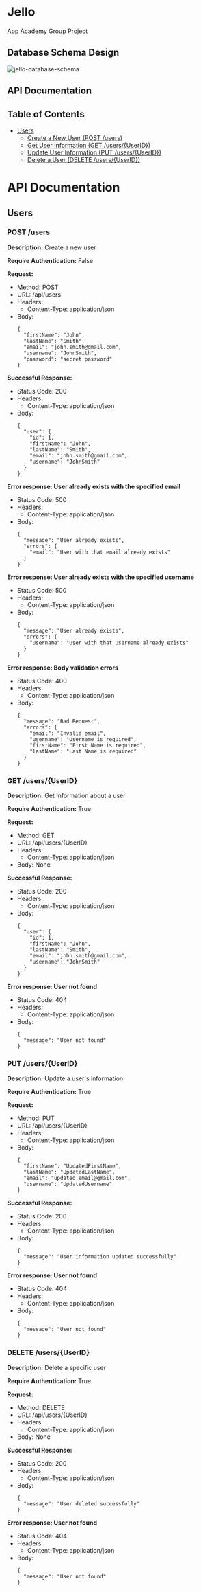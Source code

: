 # Jello
App Academy Group Project


## Database Schema Design

<!--!!START SILENT -->
![jello-database-schema]

[jello-database-schema]:zJello.png


## API Documentation

## Table of Contents

- [Users](#users)
  - [Create a New User (POST /users)](#post-users)
  - [Get User Information (GET /users/{UserID})](#get-usersuserid)
  - [Update User Information (PUT /users/{UserID})](#put-usersuserid)
  - [Delete a User (DELETE /users/{UserID})](#delete-usersuserid)


# API Documentation

## Users

### POST /users

**Description:** Create a new user

**Require Authentication:** False

**Request:**
- Method: POST
- URL: /api/users
- Headers:
    - Content-Type: application/json
- Body:
    ```
    {
      "firstName": "John",
      "lastName": "Smith",
      "email": "john.smith@gmail.com",
      "username": "JohnSmith",
      "password": "secret password"
    }
    ```

**Successful Response:**
- Status Code: 200
- Headers:
    - Content-Type: application/json
- Body:
    ```
    {
      "user": {
        "id": 1,
        "firstName": "John",
        "lastName": "Smith",
        "email": "john.smith@gmail.com",
        "username": "JohnSmith"
      }
    }
    ```

**Error response: User already exists with the specified email**
- Status Code: 500
- Headers:
    - Content-Type: application/json
- Body:
    ```
    {
      "message": "User already exists",
      "errors": {
        "email": "User with that email already exists"
      }
    }
    ```

**Error response: User already exists with the specified username**
- Status Code: 500
- Headers:
    - Content-Type: application/json
- Body:
    ```
    {
      "message": "User already exists",
      "errors": {
        "username": "User with that username already exists"
      }
    }
    ```

**Error response: Body validation errors**
- Status Code: 400
- Headers:
    - Content-Type: application/json
- Body:
    ```
    {
      "message": "Bad Request",
      "errors": {
        "email": "Invalid email",
        "username": "Username is required",
        "firstName": "First Name is required",
        "lastName": "Last Name is required"
      }
    }
    ```

### GET /users/{UserID}

**Description:** Get Information about a user

**Require Authentication:** True

**Request:**
- Method: GET
- URL: /api/users/{UserID}
- Headers:
    - Content-Type: application/json
- Body: None

**Successful Response:**
- Status Code: 200
- Headers:
    - Content-Type: application/json
- Body:
    ```
    {
      "user": {
        "id": 1,
        "firstName": "John",
        "lastName": "Smith",
        "email": "john.smith@gmail.com",
        "username": "JohnSmith"
      }
    }
    ```

**Error response: User not found**
- Status Code: 404
- Headers:
    - Content-Type: application/json
- Body:
    ```
    {
      "message": "User not found"
    }
    ```

### PUT /users/{UserID}

**Description:** Update a user's information

**Require Authentication:** True

**Request:**
- Method: PUT
- URL: /api/users/{UserID}
- Headers:
    - Content-Type: application/json
- Body:
    ```
    {
      "firstName": "UpdatedFirstName",
      "lastName": "UpdatedLastName",
      "email": "updated.email@gmail.com",
      "username": "UpdatedUsername"
    }
    ```

**Successful Response:**
- Status Code: 200
- Headers:
    - Content-Type: application/json
- Body:
    ```
    {
      "message": "User information updated successfully"
    }
    ```

**Error response: User not found**
- Status Code: 404
- Headers:
    - Content-Type: application/json
- Body:
    ```
    {
      "message": "User not found"
    }
    ```

### DELETE /users/{UserID}

**Description:** Delete a specific user

**Require Authentication:** True

**Request:**
- Method: DELETE
- URL: /api/users/{UserID}
- Headers:
    - Content-Type: application/json
- Body: None

**Successful Response:**
- Status Code: 200
- Headers:
    - Content-Type: application/json
- Body:
    ```
    {
      "message": "User deleted successfully"
    }
    ```

**Error response: User not found**
- Status Code: 404
- Headers:
    - Content-Type: application/json
- Body:
    ```
    {
      "message": "User not found"
    }
    ```
